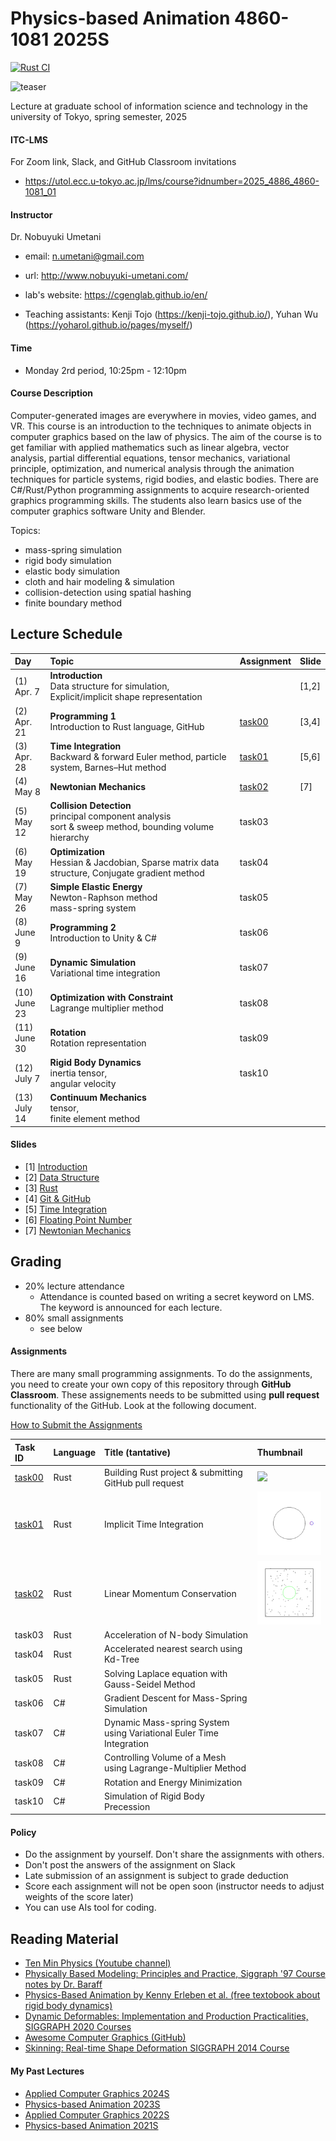 # Physics-based Animation 4860-1081 2025S

[![Rust CI](https://github.com/PBA-2025/main/actions/workflows/CI.yml/badge.svg)](https://github.com/PBA-2025/main/actions/workflows/CI.yml)

![teaser](doc/rep_image.png)

Lecture at graduate school of information science and technology in the university of Tokyo, spring semester, 2025

#### ITC-LMS 

For Zoom link, Slack, and GitHub Classroom invitations

- https://utol.ecc.u-tokyo.ac.jp/lms/course?idnumber=2025_4886_4860-1081_01

#### Instructor
Dr. Nobuyuki Umetani 
- email: n.umetani@gmail.com
- url: http://www.nobuyuki-umetani.com/
- lab's website: https://cgenglab.github.io/en/

- Teaching assistants: Kenji Tojo (https://kenji-tojo.github.io/), Yuhan Wu (https://yoharol.github.io/pages/myself/)

#### Time
- Monday 2rd period, 10:25pm - 12:10pm

#### Course Description

Computer-generated images are everywhere in movies, video games, and VR. This course is an introduction to the techniques to animate objects in computer graphics based on the law of physics. The aim of the course is to get familiar with applied mathematics such as linear algebra, vector analysis, partial differential equations, tensor mechanics, variational principle, optimization, and numerical analysis through the animation techniques for particle systems, rigid bodies, and elastic bodies. There are C#/Rust/Python programming assignments to acquire research-oriented graphics programming skills. The students also learn basics use of the computer graphics software Unity and Blender.

Topics:
- mass-spring simulation
- rigid body simulation
- elastic body simulation
- cloth and hair modeling & simulation
- collision-detection using spatial hashing
- finite boundary method



## Lecture Schedule

| Day | Topic | Assignment       | Slide |
|:----|:---|:-----------------|-------|
| (1)<br> Apr. 7 | **Introduction**<br>Data structure for simulation, Explicit/implicit shape representation |                  | [1,2] |
| (2)<br> Apr. 21 | **Programming 1**<br>Introduction to Rust language, GitHub | [task00](task00) | [3,4] |
| (3)<br> Apr. 28 | **Time Integration**<br>Backward & forward Euler method, particle system, Barnes–Hut method | [task01](task01) | [5,6] |
| (4)<br> May 8 | **Newtonian Mechanics**<br/>| [task02](task02) | [7]   |
| (5)<br> May 12 | **Collision Detection**<br/>principal component analysis<br>sort & sweep method, bounding volume hierarchy<br> | task03           |       |
| (6)<br> May 19 | **Optimization**<br>Hessian & Jacdobian, Sparse matrix data structure, Conjugate gradient method | task04           |       |
| (7)<br> May 26 | **Simple Elastic Energy**<br/>Newton-Raphson method<br>mass-spring system | task05           |       |
| (8)<br> June 9 | **Programming 2**<br>Introduction to Unity & C# | task06           |       |
| (9)<br> June 16 | **Dynamic Simulation**<br/>Variational time integration | task07           |       |
| (10)<br> June 23 | **Optimization with Constraint**<br/> Lagrange multiplier method | task08           |       |
| (11)<br> June 30 | **Rotation**<br>Rotation representation | task09           |       |
| (12)<br> July 7 | **Rigid Body Dynamics** <br/>inertia tensor, <br/>angular velocity | task10           |       |
| (13)<br> July 14 | **Continuum Mechanics**<br> tensor,<br> finite element method |                  |       |

#### Slides

- [1] [Introduction](http://nobuyuki-umetani.com/pba2025s/introduction.pdf)
- [2] [Data Structure](http://nobuyuki-umetani.com/pba2025s/data_structure.pdf)
- [3] [Rust](http://nobuyuki-umetani.com/pba2025s/rust.pdf)
- [4] [Git & GitHub](http://nobuyuki-umetani.com/pba2025s/git_wo_link.pdf) 
- [5] [Time Integration](http://nobuyuki-umetani.com/pba2025s/time_integration.pdf)
- [6] [Floating Point Number](http://nobuyuki-umetani.com/pba2025s/floating_point_number.pdf)
- [7] [Newtonian Mechanics](http://nobuyuki-umetani.com/pba2025s/newtonian_mechanics.pdf)

## Grading

- 20% lecture attendance
  - Attendance is counted based on writing a secret keyword on LMS. The keyword is announced for each lecture.  
- 80% small assignments
  - see below

#### Assignments

There are many small programming assignments. To do the assignments, you need to create your own copy of this repository through **GitHub Classroom**.  These assignements needs to be submitted using **pull request** functionality of the GitHub. Look at the following document. 

[How to Submit the Assignments](doc/submit.md)

| Task ID          | Language | Title (tantative) | Thumbnail                 |
|:-----------------| :--- | :------------------------ |:--------------------------|
| [task00](task00) | Rust | Building Rust project & submitting GitHub pull request | ![](task00/thumbnail.gif) |
| [task01](task01) | Rust | Implicit Time Integration | ![](task01/thumbnail.gif) |
| [task02](task02) | Rust | Linear Momentum Conservation | ![](task02/thumbnail.gif) |
| task03           | Rust | Acceleration of N-body Simulation |                           |
| task04           | Rust | Accelerated nearest search using Kd-Tree |                           |
| task05           | Rust | Solving Laplace equation with Gauss-Seidel Method |                           |
| task06           | C# | Gradient Descent for Mass-Spring Simulation |                           |
| task07           | C# | Dynamic Mass-spring System using Variational Euler Time Integration |                           |
| task08           | C# | Controlling Volume of a Mesh using Lagrange-Multiplier Method |                           |
| task09           | C# | Rotation and Energy Minimization |                           |
| task10           | C# | Simulation of Rigid Body Precession |                           |


#### Policy

- Do the assignment by yourself. Don't share the assignments with others.
- Don't post the answers of the assignment on Slack 
- Late submission of an assignment is subject to grade deduction
- Score each assignment will not be open soon (instructor needs to adjust weights of the score later)
- You can use AIs tool for coding.



## Reading Material

- [Ten Min Physics (Youtube channel)](https://www.youtube.com/@TenMinutePhysics/videos)
- [Physically Based Modeling: Principles and Practice, Siggraph '97 Course notes by Dr. Baraff](http://www.cs.cmu.edu/~baraff/sigcourse/index.html)
- [Physics-Based Animation  by Kenny Erleben et al. (free textobook about rigid body dynamics)](https://iphys.wordpress.com/2020/01/12/free-textbook-physics-based-animation/)
- [Dynamic Deformables: Implementation and Production Practicalities, SIGGRAPH 2020 Courses](http://www.tkim.graphics/DYNAMIC_DEFORMABLES/)
- [Awesome Computer Graphics (GitHub)](https://github.com/luisnts/awesome-computer-graphics)
- [Skinning: Real-time Shape Deformation SIGGRAPH 2014 Course](https://skinning.org/)


#### My Past Lectures
- [Applied Computer Graphics 2024S](https://github.com/nobuyuki83/Applied_Computer_Graphics_2024S)
- [Physics-based Animation 2023S](https://github.com/nobuyuki83/Physics-based_Animation_2023S)
- [Applied Computer Graphics 2022S](https://github.com/nobuyuki83/Applied_Computer_Graphics_2022S)
- [Physics-based Animation 2021S](https://github.com/nobuyuki83/Physics-based_Animation_2021S)
